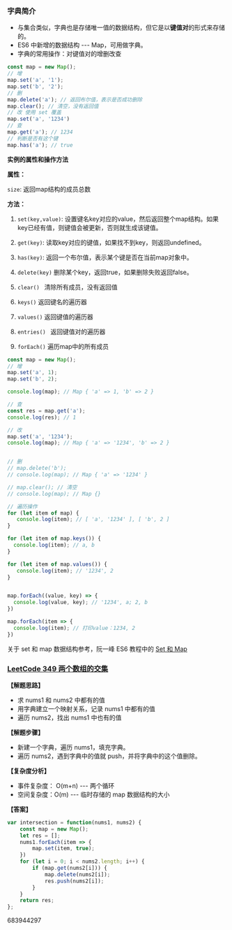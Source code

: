 ### 字典简介

* 与集合类似，字典也是存储唯一值的数据结构，但它是以**键值对**的形式来存储的。
* ES6 中新增的数据结构 --- Map，可用做字典。
* 字典的常用操作：对键值对的增删改查

```js
const map = new Map();
// 增
map.set('a', '1');
map.set('b', '2');
// 删
map.delete('a'); // 返回布尔值，表示是否成功删除
map.clear(); // 清空，没有返回值
// 改 使用 set 覆盖
map.set('a', '1234')
// 查
map.get('a'); // 1234
// 判断是否有这个键
map.has('a'); // true
```

**实例的属性和操作方法** 

**属性：**

`size`: 返回map结构的成员总数

**方法：**

1. `set(key,value)`: 	设置键名key对应的value，然后返回整个map结构。如果key已经有值，则键值会被更新，否则就生成该键值。

2. `get(key)`:		读取key对应的键值，如果找不到key，则返回undefined。

3. `has(key)`: 		返回一个布尔值，表示某个键是否在当前map对象中。

4. `delete(key)` 		删除某个key，返回true，如果删除失败返回false。

5. `clear() `			清除所有成员，没有返回值

6. `keys()`				返回键名的遍历器

7. `values()`			返回键值的遍历器

8. `entries() `			返回键值对的遍历器

9. `forEach()`			遍历map中的所有成员

```js
const map = new Map();
// 增
map.set('a', 1);
map.set('b', 2);

console.log(map); // Map { 'a' => 1, 'b' => 2 }

// 查
const res = map.get('a');
console.log(res); // 1

// 改
map.set('a', '1234');
console.log(map); // Map { 'a' => '1234', 'b' => 2 }


// 删
// map.delete('b');
// console.log(map); // Map { 'a' => '1234' }

// map.clear(); // 清空
// console.log(map); // Map {}

// 遍历操作
for (let item of map) {
   console.log(item); // [ 'a', '1234' ], [ 'b', 2 ]
}

for (let item of map.keys()) {
  console.log(item); // a, b
}

for (let item of map.values()) {
   console.log(item); // '1234', 2
}


map.forEach((value, key) => {
  console.log(value, key); // '1234', a; 2, b
})

map.forEach(item => {
  console.log(item); // 打印value：1234, 2
})
```

关于 set 和 map 数据结构参考，阮一峰 ES6 教程中的 [Set 和 Map](https://es6.ruanyifeng.com/#docs/set-map)

### [LeetCode 349 两个数组的交集](https://leetcode-cn.com/problems/intersection-of-two-arrays/submissions/)

**【解题思路】**

* 求 nums1 和 nums2 中都有的值
* 用字典建立一个映射关系，记录 nums1 中都有的值
* 遍历 nums2，找出 nums1 中也有的值

**【解题步骤】**

* 新建一个字典，遍历 nums1，填充字典。
* 遍历 nums2，遇到字典中的值就 push，并将字典中的这个值删除。

**【复杂度分析】**

* 事件复杂度： O(m+n) --- 两个循环
* 空间复杂度：O(m) --- 临时存储的 map 数据结构的大小

**【答案】**

```js
var intersection = function(nums1, nums2) {
    const map = new Map();
    let res = [];
    nums1.forEach(item => {
        map.set(item, true);
    })
    for (let i = 0; i < nums2.length; i++) {
        if (map.get(nums2[i])) {
            map.delete(nums2[i]);
            res.push(nums2[i]);
        }
    }
    return res;
};
```



683944297